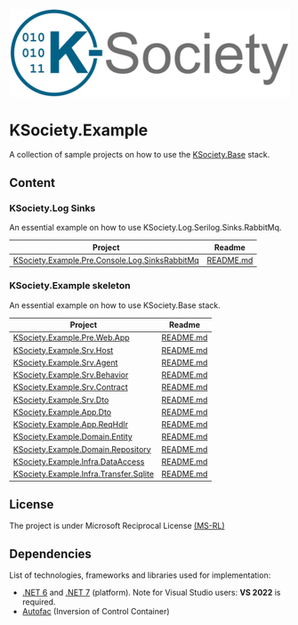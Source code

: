 ![Logo](https://github.com/K-Society/KSociety.Example/blob/master/docs/K-Society__Logo_vs-negative.png)

# KSociety.Example

A collection of sample projects on how to use the [KSociety.Base](https://github.com/K-Society/KSociety.Base) stack.

## Content

### KSociety.Log Sinks 

An essential example on how to use KSociety.Log.Serilog.Sinks.RabbitMq.

| Project | Readme |
| ------------- | ------------- |
| [KSociety.Example.Pre.Console.Log.SinksRabbitMq](https://github.com/K-Society/KSociety.Example/tree/master/Src/01/01/Console/Log/KSociety.Example.Pre.Console.Log.SinksRabbitMq) | [README.md](https://github.com/K-Society/KSociety.Example/tree/master/docs/KSociety.Example.Pre.Console.Log.SinksRabbitMq) |

### KSociety.Example skeleton

An essential example on how to use KSociety.Base stack.

| Project | Readme |
| ------------- | ------------- |
| [KSociety.Example.Pre.Web.App](https://github.com/K-Society/KSociety.Example/tree/master/Src/01/01/Web/KSociety.Example.Pre.Web.App) | [README.md](https://github.com/K-Society/KSociety.Example/tree/master/docs/KSociety.Example.Pre.Web.App) |
| [KSociety.Example.Srv.Host](https://github.com/K-Society/KSociety.Example/tree/master/Src/01/02/Host/KSociety.Example.Srv.Host) | [README.md](https://github.com/K-Society/KSociety.Example/tree/master/docs/KSociety.Example.Srv.Host) |
| [KSociety.Example.Srv.Agent](https://github.com/K-Society/KSociety.Example/tree/master/Src/01/02/KSociety.Example.Srv.Agent) | [README.md](https://github.com/K-Society/KSociety.Example/tree/master/docs/KSociety.Example.Srv.Agent) |
| [KSociety.Example.Srv.Behavior](https://github.com/K-Society/KSociety.Example/tree/master/Src/01/02/KSociety.Example.Srv.Behavior) | [README.md](https://github.com/K-Society/KSociety.Example/tree/master/docs/KSociety.Example.Srv.Behavior) |
| [KSociety.Example.Srv.Contract](https://github.com/K-Society/KSociety.Example/tree/master/Src/01/02/KSociety.Example.Srv.Contract) | [README.md](https://github.com/K-Society/KSociety.Example/tree/master/docs/KSociety.Example.Srv.Contract) |
| [KSociety.Example.Srv.Dto](https://github.com/K-Society/KSociety.Example/tree/master/Src/01/02/KSociety.Example.Srv.Dto) | [README.md](https://github.com/K-Society/KSociety.Example/tree/master/docs/KSociety.Example.Srv.Dto) |
| [KSociety.Example.App.Dto](https://github.com/K-Society/KSociety.Example/tree/master/Src/01/03/KSociety.Example.App.Dto) | [README.md](https://github.com/K-Society/KSociety.Example/tree/master/docs/KSociety.Example.App.Dto) |
| [KSociety.Example.App.ReqHdlr](https://github.com/K-Society/KSociety.Example/tree/master/Src/01/03/KSociety.Example.App.ReqHdlr) | [README.md](https://github.com/K-Society/KSociety.Example/tree/master/docs/KSociety.Example.App.ReqHdlr) |
| [KSociety.Example.Domain.Entity](https://github.com/K-Society/KSociety.Example/tree/master/Src/01/05/KSociety.Example.Domain.Entity) | [README.md](https://github.com/K-Society/KSociety.Example/tree/master/docs/KSociety.Example.Domain.Entity) |
| [KSociety.Example.Domain.Repository](https://github.com/K-Society/KSociety.Example/tree/master/Src/01/05/KSociety.Example.Domain.Repository) | [README.md](https://github.com/K-Society/KSociety.Example/tree/master/docs/KSociety.Example.Domain.Repository) |
| [KSociety.Example.Infra.DataAccess](https://github.com/K-Society/KSociety.Example/tree/master/Src/01/06/KSociety.Example.Infra.DataAccess) | [README.md](https://github.com/K-Society/KSociety.Example/tree/master/docs/KSociety.Example.Infra.DataAccess) |
| [KSociety.Example.Infra.Transfer.Sqlite](https://github.com/K-Society/KSociety.Example/tree/master/Src/01/06/KSociety.Example.Infra.Transfer.Sqlite) | [README.md](https://github.com/K-Society/KSociety.Example/tree/master/docs/KSociety.Example.Infra.Transfer.Sqlite) |


## License
The project is under Microsoft Reciprocal License [(MS-RL)](http://www.opensource.org/licenses/MS-RL)

## Dependencies

List of technologies, frameworks and libraries used for implementation:

- [.NET 6](https://dotnet.microsoft.com/download/dotnet/6.0) and [.NET 7](https://dotnet.microsoft.com/download/dotnet/7.0) (platform). Note for Visual Studio users: **VS 2022** is required.
- [Autofac](https://autofac.org/) (Inversion of Control Container)